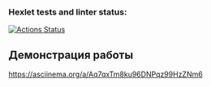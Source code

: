 ### Hexlet tests and linter status:

[![Actions Status](https://github.com/ValeriaZherditskaia/frontend-project-46/actions/workflows/hexlet-check.yml/badge.svg)](https://github.com/ValeriaZherditskaia/frontend-project-46/actions)

## Демонстрация работы

https://asciinema.org/a/Aq7qxTm8ku96DNPqz99HzZNm6
